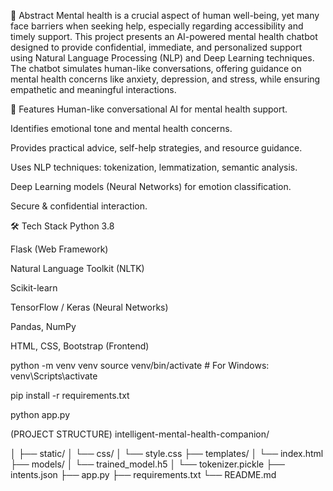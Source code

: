 📄 Abstract
Mental health is a crucial aspect of human well-being, yet many face barriers when seeking help, especially regarding accessibility and timely support. This project presents an AI-powered mental health chatbot designed to provide confidential, immediate, and personalized support using Natural Language Processing (NLP) and Deep Learning techniques. The chatbot simulates human-like conversations, offering guidance on mental health concerns like anxiety, depression, and stress, while ensuring empathetic and meaningful interactions.

🚀 Features
Human-like conversational AI for mental health support.

Identifies emotional tone and mental health concerns.

Provides practical advice, self-help strategies, and resource guidance.

Uses NLP techniques: tokenization, lemmatization, semantic analysis.

Deep Learning models (Neural Networks) for emotion classification.

Secure & confidential interaction.

🛠️ Tech Stack
Python 3.8

Flask (Web Framework)

Natural Language Toolkit (NLTK)

Scikit-learn

TensorFlow / Keras (Neural Networks)

Pandas, NumPy

HTML, CSS, Bootstrap (Frontend)


python -m venv venv
source venv/bin/activate  # For Windows: venv\Scripts\activate


pip install -r requirements.txt


python app.py


(PROJECT STRUCTURE)
intelligent-mental-health-companion/

│
├── static/
│   └── css/
│       └── style.css
├── templates/
│   └── index.html
├── models/
│   └── trained\_model.h5
│   └── tokenizer.pickle
├── intents.json
├── app.py
├── requirements.txt
└── README.md
